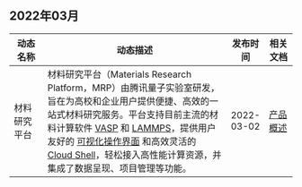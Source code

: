 
## 2022年03月

<table>
<thead>
<tr>
<th width="12%"><strong>动态名称</strong></th>
<th width="66%"><strong>动态描述</strong></th>
<th width="12%"><strong>发布时间</strong></th>
<th width="10%"><strong>相关文档</strong></th>
</tr>
</thead>
<tbody><tr>
<td>材料研究平台</td>
<td>材料研究平台（Materials Research Platform，MRP）由腾讯量子实验室研发，旨在为高校和企业用户提供便捷、高效的一站式材料研究服务。平台支持目前主流的材料计算软件 <a href="https://cloud.tencent.com/document/product/1526/66337#V">VASP</a> 和 <a href="https://cloud.tencent.com/document/product/1526/66337#L">LAMMPS</a>，提供用户友好的 <a href="https://cloud.tencent.com/document/product/1526/66696">可视化操作界面</a> 和高效灵活的 <a href="https://cloud.tencent.com/document/product/1526/66697">Cloud Shell</a>，轻松接入高性能计算资源，并集成了数据呈现、项目管理等功能。</td>
<td>2022-03-02</td>
<td><a href="https://tcloud-doc.isd.com/document/product/1526/66209">产品概述</a></td>
</tr>
</tbody></table>

